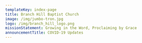 ```yaml
---
templateKey: index-page
title: Branch Hill Baptist Church
image: /img/jumbo-tron.jpg
logo: /img/branch_hill_logo.png
missionStatement: Growing in the Word, Proclaiming by Grace
announcementTitle: COVID-19 Updates
---
```

